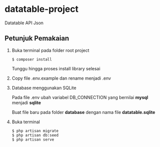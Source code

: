 # datatable-project
Datatable API Json

## Petunjuk Pemakaian

1. Buka terminal pada folder root project
    ```
    $ composer install
    ```
		
    Tunggu hingga proses install library selesai

2. Copy file .env.example dan rename menjadi .env

3. Database menggunakan SQLite

	Pada file .env ubah variabel DB_CONNECTION yang bernilai **mysql** menjadi **sqlite**
	
	Buat file baru pada folder **database** dengan nama file **datatable.sqlite**

4. Buka terminal 
    ```
    $ php artisan migrate
    $ php artisan db:seed
    $ php artisan serve
    ```

